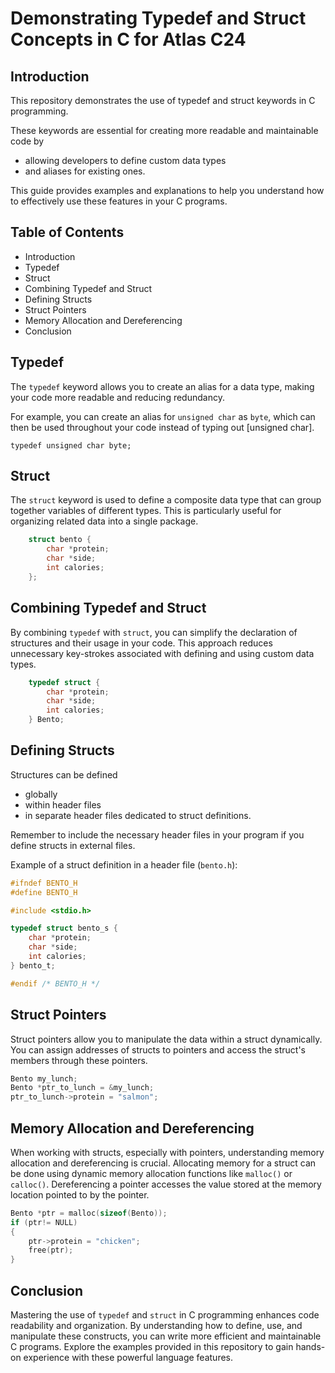 # Demonstrating Typedef and Struct Concepts in C for Atlas C24

## Introduction
This repository demonstrates the use of typedef and struct keywords in C programming. 

These keywords are essential for creating more readable and maintainable code by 
- allowing developers to define custom data types
- and aliases for existing ones. 

This guide provides examples and explanations to help you understand how to effectively use these features in your C programs.

## Table of Contents
- Introduction
- Typedef
- Struct
- Combining Typedef and Struct
- Defining Structs
- Struct Pointers
- Memory Allocation and Dereferencing
- Conclusion

## Typedef
The `typedef` keyword allows you to create an alias for a data type, making your code more readable and reducing redundancy. 

For example, you can create an alias for `unsigned char` as `byte`, which can then be used throughout your code instead of typing out [unsigned char].

`typedef unsigned char byte;`

## Struct
The `struct` keyword is used to define a composite data type that can group together variables of different types. This is particularly useful for organizing related data into a single package.

```c 
    struct bento {
        char *protein;
        char *side;
        int calories;
    };
```

## Combining Typedef and Struct
By combining `typedef` with `struct`, you can simplify the declaration of structures and their usage in your code. This approach reduces unnecessary key-strokes associated with defining and using custom data types.

``` c
    typedef struct {
        char *protein;
        char *side;
        int calories;
    } Bento;
```

## Defining Structs
Structures can be defined 
- globally 
- within header files
- in separate header files dedicated to struct definitions. 

Remember to include the necessary header files in your program if you define structs in external files.

Example of a struct definition in a header file (`bento.h`):

``` c
#ifndef BENTO_H
#define BENTO_H

#include <stdio.h>

typedef struct bento_s {
    char *protein;
    char *side;
    int calories;
} bento_t;

#endif /* BENTO_H */
```
## Struct Pointers
Struct pointers allow you to manipulate the data within a struct dynamically. You can assign addresses of structs to pointers and access the struct's members through these pointers.

``` c
Bento my_lunch;
Bento *ptr_to_lunch = &my_lunch;
ptr_to_lunch->protein = "salmon";
```

## Memory Allocation and Dereferencing
When working with structs, especially with pointers, understanding memory allocation and dereferencing is crucial. Allocating memory for a struct can be done using dynamic memory allocation functions like `malloc()` or `calloc()`. Dereferencing a pointer accesses the value stored at the memory location pointed to by the pointer.

``` c
Bento *ptr = malloc(sizeof(Bento));
if (ptr!= NULL) 
{
    ptr->protein = "chicken";
    free(ptr);
}
```

## Conclusion
Mastering the use of `typedef` and `struct` in C programming enhances code readability and organization. By understanding how to define, use, and manipulate these constructs, you can write more efficient and maintainable C programs. Explore the examples provided in this repository to gain hands-on experience with these powerful language features.
